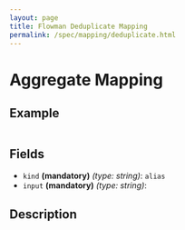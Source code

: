 ```yaml
---
layout: page
title: Flowman Deduplicate Mapping
permalink: /spec/mapping/deduplicate.html
---
```

# Aggregate Mapping

## Example
```
```

## Fields

* `kind` **(mandatory)** *(type: string)*: `alias`
* `input` **(mandatory)** *(type: string)*:


## Description
